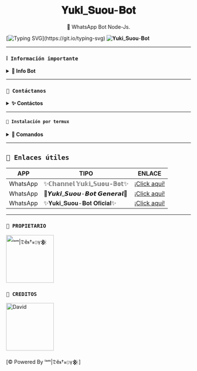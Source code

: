 <h1 align="center">𝐘𝐮𝐤𝐢_𝐒𝐮𝐨𝐮-𝐁𝐨𝐭</h1>
 <p align="center">🌟 WhatsApp Bot Node-Js.</p>
</p>

[![Typing SVG](https://readme-typing-svg.demolab.com?font=Fira+Code&pause=1000&color=FF0000&lines=Bienvenido+al+Repositorio;✨𝐘𝐮𝐤𝐢+-+𝐒𝐮𝐨𝐮+-+𝐁𝐨𝐭✨;Gracias+por+preferirnos;Creado+por+𝕀'𝕒𝕞|𝔻𝕖𝕤𝕥𝕣𝕠𝕪𒆜;✨+💘🫦💖!!!)](https://git.io/typing-svg)
![𝐘𝐮𝐤𝐢_𝐒𝐮𝐨𝐮-𝐁𝐨𝐭](https://i.ibb.co/d6kT5wt/Sylph.jpg)

---

### **`❕️ Información importante`**

<details>
 <summary><b> 🌟 Info Bot</b></summary>

* Este proyecto **no está afiliado de ninguna manera** con `WhatsApp`, `Inc. WhatsApp` es una marca registrada de `WhatsApp LLC`, y este bot es un **desarrollo independiente** que **no tiene ninguna relación oficial con la compañía**.

</details>

---

### **`💭 Contáctanos`**

<details>
<summary><b> ✨ Contáctos</b></summary>

* thekingdestroy507@gmail.com
* https://wa.me/584120346669
* https://wa.me/584128382768

</details>

---

#### **`🚀 Instalación por termux`**

<details>
 <summary><b> 💫 Comandos</b></summary>

#### **✨️ Instalación automatica por termux**

> Copia los códigos uno por uno, no los pegues todos juntos a la vez.

```bash
termux-setup-storage
```

```bash
apt update -y && yes | apt upgrade && pkg install -y bash wget mpv && wget -O - https://raw.githubusercontent.com/David-Chian/Megumin-Bot-MD/master/megu.sh | bash
```

#### **✨ Instalación manual por termux**

```bash
termux-setup-storage
```

```bash
apt-get update -y && apt-get upgrade -y
```

```bash
pkg install -y git nodejs ffmpeg imagemagick && pkg install yarn 
```

```bash
git clone https://github.com/The-King-Destroy/Yuki_Suou-Bot && cd Yuki_Suou-Bot 
```

```bash
yarn install
```

```bash
npm install
```

```bash
npm start
```

---

#### **🟢 Activar en caso de detenerse en termux**

Si después de instalar el bot en Termux se detiene (pantalla en blanco, pérdida de conexión a Internet, reinicio del dispositivo), sigue estos pasos:

1. Abre Termux y navega al directorio del bot:
    ```bash
    cd Yuki_Suou-Bot
    ```

2. Inicia el bot nuevamente:
    ```bash
    npm start
    ```

---

#### **🌟 Obtener otro codigo qr en termux**

Si después de instalar el bot en Termux y iniciar la session del bot (el numero se va a soporte, se cierra la conexión o demorastes al conectar), sigue estos pasos:

1. Abre Termux y navega al directorio del bot:
    ```bash
    cd Yuki_Suou-Bot
    ```

2. Elimina la carpeta MiniSession:
    ```bash
    rm -rf MeguminSession
    ```

3. Inicia el bot nuevamente:
    ```bash
    npm start
    ```

---

### **🤖 Para activar 24/7 (termux)**

> comando para obtener la bot 24/7 en termux

```bash
npm i -g pm2 && pm2 start index.js && pm2 save && pm2 logs
```

------------------------

</details>

---

## **`🔗 Enlaces útiles`**

| APP | TIPO | ENLACE |
|------|-------------|-------|
| WhatsApp | ✨ℂ𝕙𝕒𝕟𝕟𝕖𝕝 𝕐𝕦𝕜𝕚_𝕊𝕦𝕠𝕦-𝔹𝕠𝕥✨ | [¡Click aquí!](https://whatsapp.com/channel/0029VapSIvR5EjxsD1B7hU3T) |
| WhatsApp | 🌟𝙔𝙪𝙠𝙞_𝙎𝙪𝙤𝙪-𝘽𝙤𝙩 𝙂𝙚𝙣𝙚𝙧𝙖𝙡🌟 | [¡Click aquí!](https://chat.whatsapp.com/BuLovToIxdiLeycG2d3xJN) |
| WhatsApp | ✨𝐘𝐮𝐤𝐢_𝐒𝐮𝐨𝐮-𝐁𝐨𝐭 𝐎𝐟𝐢𝐜𝐢𝐚𝐥✨ | [¡Click aquí!](https://chat.whatsapp.com/E78uEs2qJIE0apCLB7rSQZ) |

---

### **`👑 PROPIETARIO`**
<a
href="https://github.com/The-King-Destroy"><img src="https://github.com/The-King-Destroy.png" width="130" height="130" alt="
ⁱᵃᵐ|𝔇ĕ𝐬†𝓻⊙γ𒆜"/></a>

### **`🌹 CREDITOS`**
<a
href="https://github.com/David-Chian"><img src="https://github.com/David-Chian.png" width="130" height="130" alt="David"/></a>

[© Powered By ⁱᵃᵐ|𝔇ĕ𝐬†𝓻⊙γ𒆜]
